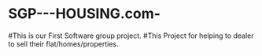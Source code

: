 # SGP---HOUSING.com-
#This is our First Software group project.
#This Project for helping to dealer to sell their flat/homes/properties.
